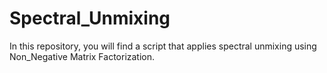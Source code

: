 # Spectral_Unmixing
 In this repository, you will find a script that applies spectral unmixing using Non_Negative Matrix Factorization.
